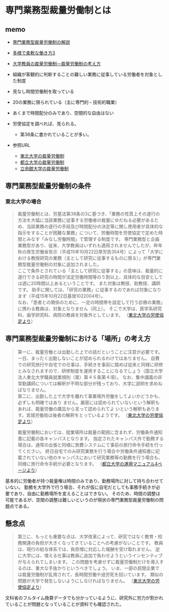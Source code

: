 # 専門業務型裁量労働制とは

## memo

- [専門業務型裁量労働制の解説](https://www.mhlw.go.jp/content/001236401.pdf)
- [多様で柔軟な働き方3](https://www.check-roudou.mhlw.go.jp/study/roudousya_tayou_senmon.html)
- [大学教員の裁量労働制―裁量労働制の考え方](https://www.tis.amano.co.jp/hr_news/3032/)
- 組織が客観的に判断することの難しい業務に従事している労働者を対象とした制度
- 見なし時間労働制を取っている
- 20の業務に限られている（主に専門的・技術的職業）
- あくまで時間配分のみであり、空間的な自由はない

- 労使協定を調べれば、見られる。
  - 第38条に書かれていることが多い。

- 参照URL
  - [東北大学の裁量労働制](https://tohokudai-kumiai.org/docs04/modelkyotei.pdf)
  - [都立大学の裁量労働制](https://bunnkei-kanribu.jim.tmu.ac.jp/shomu/discretionarylabor/)
  - [立命館大学の裁量労働制](https://www.ritsumei.ac.jp/research/member/file/002/027/027-p02.pdf)

## 専門業務型裁量労働制の条件

### 東北大学の場合

>裁量労働制とは、労基法第38条の3に基づき、「業務の性質上その遂行の方法を大幅に当該業務に従事する労働者の裁量にゆだねる必要があるため、当該業務の遂行の手段及び時間配分の決定等に関し使用者が具体的な指示をすることが困難な業務」について、労働時間を労使協定で定めた時間とみなす「みなし労働時間」で管理する制度です。
専門業務型と企画業務型があり、従来、大学教員はいずれも適用されませんでしたが、昨年秋の厚生労働省告示（平成15年10月22日厚労告354号）によって「大学における教授研究の業務（主として研究に従事するものに限る）」が専門業務型裁量労働制の対象に追加されました。  
ここで条件とされている「主として研究に従事する」の意味は、裁量的に遂行できる研究の時間が法定労働時間等の５割以上、具体的な目安としては週に20時間以上あるということです。
また対象は教授、助教授、講師です。
助手に関しては、「研究の業務」に従事するのであれば対象になります（平成15年10月22日基発1022004号）。  
なお、「患者との関係のために、一定の時間帯を設定して行う診療の業務」に携わる教員は、対象となりません（同上）。
そこで大学は、医学系研究科、歯学研究科、病院の教員を対象外としています。
（[東北大学の労使協定より](https://tohokudai-kumiai.org/docs04/modelkyotei.pdf)）

## 専門業務型裁量労働制における「場所」の考え方

>第一に、裁量労働とは出勤した上での話だということに注意が必要です。
一日、まったく出勤しないことが認められるわけではありません。
自費での研究旅行や自宅での仕事は、手続きを事前に踏めば従来と同様に研修とみなされますので、研修制度を運用することになるでしょう（国立大学法人東北大学職員就業規則（案）第４６条第４項）。
なお、集中講義の非常勤講師については解釈が不明な部分が残っており、大学に説明を求めねばなりません。  
第二に、出勤した上で大学を離れて事業場外労働をしてよいかどうかも、必ずしも明確ではあり
ません。厳密には認められていないという解釈もあれば、裁量労働の趣旨から言って認められてよ
いという解釈もあります。宮城労働局は後者の解釈をとっているようです。
（[東北大学の労使協定より](https://tohokudai-kumiai.org/docs04/modelkyotei.pdf)）
>
>裁量労働制においては、就業場所は裁量の範囲に含まれず、労働条件通知書に記載の各キャンパスとなります。
指定されたキャンパス外で勤務する場合は、通常の出張と同様に旅費システムにて事前の旅行命令手続を行ってください。
終日自宅でのみ研究業務を行う場合や労働条件通知書に記載されていない他のキャンパスにおいて研究業務等の勤務を行う場合も、同様に旅行命令手続が必要となります。
（[都立大学の運用マニュアル4ページより](https://bunnkei-kanribu.jim.tmu.ac.jp/site/wp-content/uploads/2025/06/03_%E8%A3%81%E9%87%8F%E5%8A%B4%E5%83%8D%E5%88%B6%E3%81%AE%E9%81%8B%E7%94%A8%E3%83%9E%E3%83%8B%E3%83%A5%E3%82%A2%E3%83%AB%EF%BC%88%E4%BB%A4%E5%92%8C%EF%BC%97%E5%B9%B4%EF%BC%94%E6%9C%88%E6%94%B9%E8%A8%82%E7%89%88%EF%BC%89.pdf)）

基本的に労働者が持つ裁量権は時間のみであり、勤務場所に対して持ち合わせていない。
勤務を大学外で行う場合、それが仮に自宅だとしても事務手続きが必要であり、自由に勤務場所を変えることはできない。
そのため、時間の調整は可能であるが、空間の調整は難しいというのが現状の専門業務型裁量労働制の問題点である。

## 懸念点

>第三に、もっとも重要な点は、大学改革によって、研究ではなく教育・校務関連の負担が大きくなってきていることへの考慮がないことです。
教員は、現行の給与体系では、負担増に対応した報酬を受け取れません。
逆に大学には、増える仕事は教員に追加で負わせようというインセンティブが与えられてしまいます。
この問題を考慮せずに裁量労働制だけを導入するのは、重大な手抜かりというべきでしょう。
いま、一部の民間企業では裁量労働制が乱用されて、長時間労働や過労死を招いています。
類似の問題が大学で発生しないようにしなければなりません。
（[東北大学の労使協定より](https://tohokudai-kumiai.org/docs04/modelkyotei.pdf)）

文科省のフルタイム換算データでも分かっているように、研究外に労力が割かれていることが問題となっていることが資料でも確認された。

